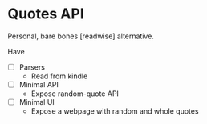 # Quotes API

Personal, bare bones [readwise] alternative. 

Have 
- [ ] Parsers
  - Read from kindle
- [ ] Minimal API
  - Expose random-quote API
- [ ] Minimal UI
  - Expose a webpage with random and whole quotes
